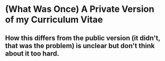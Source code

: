 # (What Was Once) A **Private** Version of my Curriculum Vitae
## How this differs from the public version (it didn't, that was the problem) is unclear but don't think about it too hard.
